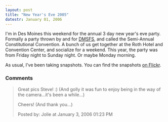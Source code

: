 ```yaml
---
layout: post
title: "New Year's Eve 2005"
datestr: January 01, 2006
---
```


I'm in Des Moines this weekend for the annual 3 day new year's eve party.  Formally a party thrown by and for <a href="http://www.dmsfs.org/" title="Des Moines Science Fiction Society">DMSFS</a>, and called the Semi-Annual Constitutional Convention.  A bunch of us get together at the Roth Hotel and Convention  Center, and socialize for a weekend.  This year, the party was from Friday night to Sunday night.  Or maybe Monday morning.

As usual, I've been taking snapshots.  You can find the snapshots <a href="http://www.flickr.com/groups/dmsfs-sacc/">on Flickr</a>.

### Comments

<blockquote>
Great pics Steve! :)  (And golly it was fun to enjoy being in the way of the camera...it's been a while...)

Cheers! (And thank you...)
<div class="comment-meta">Posted by: Jolie at January  3, 2006 01:23 PM</div> </blockquote>

